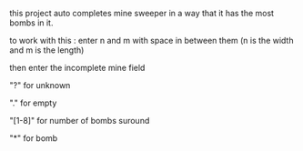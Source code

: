 this project auto completes mine sweeper in a way that it has the most bombs in it.

to work with this : enter n and m with space in between them (n is the width and m is the length)

then enter the incomplete mine field

"?" for unknown

"." for empty

"[1-8]" for number of bombs suround

"*" for bomb
